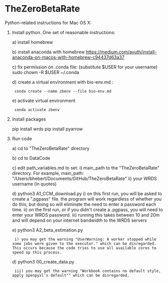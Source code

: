 # TheZeroBetaRate


Python-related instructions for Mac OS X:

1) Install python. One set of reasonable instructions:

	a) install homebrew
	
	b) install anaconda with homebrew
		https://medium.com/ayuth/install-anaconda-on-macos-with-homebrew-c94437d63a37

	c) fix permission on .conda file: (substitute $USER for your username)
		sudo chown -R $USER ~/.conda
	
	d) create a virtual environment with bio-env.md :
	
		conda create --name zbenv --file bio-env.md
	
	e) activate virtual environment
	
		conda activate zbenv
	
2) Install packages

	pip install wrds
	pip install pyarrow
	
3) Run code

	a) cd to "TheZeroBetaRate" directory
	
	b) cd to DataCode
	
	c) edit path_variables.md to set:
		i) main_path to the "TheZeroBetaRate" directory. For example,
			 main_path: "/Users/bhebert/Documents/GitHub/TheZeroBetaRate"
		ii) your WRDS username (in quotes)
	
	d) python3 A1_CCM_download.py 
		i) on this first run, you will be asked to create a ".pgpass" file. the program will work regardless of whether you do this, but doing so will eliminate the need to enter a password each time.
		ii) on the first run, or if you didn't create a .pgpass, you will need to enter your WRDS password.
		iii) running this takes between 10 and 20m and will depend on your internet bandwidth to the WRDS servers
	
	e) python3 A2_beta_estimation.py
	
		i) you may get the warning "UserWarning: A worker stopped while some jobs were given to the executor." which can be disregarded. This occurs because the code tries to use all available cores to speed up this process.
	
	d) python3 00_create_data.py
	

		iii) you may get the warning "Workbook contains no default style, apply openpyxl's default"" which can be disregarded.